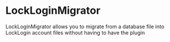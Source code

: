 # LockLoginMigrator
LockLoginMigrator allows you to migrate from a database file into LockLogin account files without having to have the plugin

